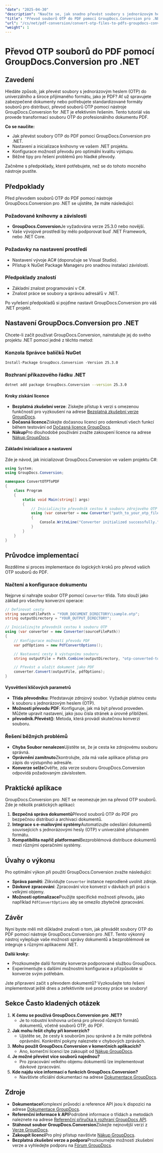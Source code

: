 ```yaml
---
"date": "2025-04-30"
"description": "Naučte se, jak snadno převést soubory s jednorázovým heslem (OTP) do PDF pomocí nástroje GroupDocs.Conversion pro .NET. Tato komplexní příručka zahrnuje nastavení, možnosti převodu a tipy pro řešení problémů."
"title": "Převod souborů OTP do PDF pomocí GroupDocs.Conversion pro .NET - Průvodce bezproblémovou konverzí"
"url": "/cs/net/pdf-conversion/convert-otp-files-to-pdfs-groupdocs-conversion-net/"
"weight": 1
---
```


# Převod OTP souborů do PDF pomocí GroupDocs.Conversion pro .NET

## Zavedení

Hledáte způsob, jak převést soubory s jednorázovým heslem (OTP) do univerzálního a široce přijímaného formátu, jako je PDF? Ať už spravujete zabezpečené dokumenty nebo potřebujete standardizované formáty souborů pro distribuci, převod souborů OTP pomocí nástroje GroupDocs.Conversion for .NET je efektivním řešením. Tento tutoriál vás provede transformací souboru OTP do profesionálního dokumentu PDF.

**Co se naučíte:**
- Jak převést soubory OTP do PDF pomocí GroupDocs.Conversion pro .NET.
- Nastavení a inicializace knihovny ve vašem .NET projektu.
- Konfigurace možností převodu pro optimální kvalitu výstupu.
- Běžné tipy pro řešení problémů pro hladké převody.

Začněme s předpoklady, které potřebujete, než se do tohoto mocného nástroje pustíte.

## Předpoklady

Před převodem souborů OTP do PDF pomocí nástroje GroupDocs.Conversion pro .NET se ujistěte, že máte následující:

### Požadované knihovny a závislosti
- **GroupDocs.Conversion**Je vyžadována verze 25.3.0 nebo novější.
- Vaše vývojové prostředí by mělo podporovat buď .NET Framework, nebo .NET Core.

### Požadavky na nastavení prostředí
- Nastavení vývoje AC# (doporučuje se Visual Studio).
- Přístup k NuGet Package Manageru pro snadnou instalaci závislostí.

### Předpoklady znalostí
- Základní znalost programování v C#.
- Znalost práce se soubory a správou adresářů v .NET.

Po vyřešení předpokladů si pojďme nastavit GroupDocs.Conversion pro váš .NET projekt.

## Nastavení GroupDocs.Conversion pro .NET

Chcete-li začít používat GroupDocs.Conversion, nainstalujte jej do svého projektu .NET pomocí jedné z těchto metod:

### Konzola Správce balíčků NuGet
```plaintext
Install-Package GroupDocs.Conversion -Version 25.3.0
```

### Rozhraní příkazového řádku .NET
```bash
dotnet add package GroupDocs.Conversion --version 25.3.0
```

#### Kroky získání licence
- **Bezplatná zkušební verze**: Získejte přístup k verzi s omezenou funkčností pro vyzkoušení na adrese [Bezplatná zkušební verze GroupDocs](https://releases.groupdocs.com/conversion/net/).
- **Dočasná licence**Získejte dočasnou licenci pro odemknutí všech funkcí během testování od [Dočasná licence GroupDocs](https://purchase.groupdocs.com/temporary-license/).
- **Nákup**Pro dlouhodobé používání zvažte zakoupení licence na adrese [Nákup GroupDocs](https://purchase.groupdocs.com/buy).

#### Základní inicializace a nastavení
Zde je návod, jak inicializovat GroupDocs.Conversion ve vašem projektu C#:

```csharp
using System;
using GroupDocs.Conversion;

namespace ConvertOTPToPDF
{
    class Program
    {
        static void Main(string[] args)
        {
            // Inicializujte převodník cestou k souboru zdrojového OTP
            using (var converter = new Converter("path_to_your_otp_file.otp"))
            {
                Console.WriteLine("Converter initialized successfully.");
            }
        }
    }
}
```

## Průvodce implementací

Rozdělme si proces implementace do logických kroků pro převod vašich OTP souborů do PDF.

### Načtení a konfigurace dokumentu
Nejprve si nahrajte soubor OTP pomocí `Converter` třída. Toto slouží jako základ pro všechny konverzní operace:

```csharp
// Definovat cesty
string sourceFilePath = "YOUR_DOCUMENT_DIRECTORY\\sample.otp";
string outputDirectory = "YOUR_OUTPUT_DIRECTORY";

// Inicializujte převodník cestou k souboru OTP
using (var converter = new Converter(sourceFilePath))
{
    // Konfigurace možností převodu PDF
    var pdfOptions = new PdfConvertOptions();

    // Nastavení cesty k výstupnímu souboru
    string outputFile = Path.Combine(outputDirectory, "otp-converted-to.pdf");

    // Převést a uložit dokument jako PDF
    converter.Convert(outputFile, pdfOptions);
}
```

#### Vysvětlení klíčových parametrů
- **Třída převodníku**: Představuje zdrojový soubor. Vyžaduje platnou cestu k souboru s jednorázovým heslem (OTP).
- **Možnosti převodu PDF**: Konfiguruje, jak má být převod proveden. Můžete upravit nastavení, jako jsou čísla stránek a úrovně přiblížení.
- **převodník.Převést()**: Metoda, která provádí skutečnou konverzi souboru.

### Řešení běžných problémů
- **Chyba Soubor nenalezen**Ujistěte se, že je cesta ke zdrojovému souboru správná.
- **Oprávnění zamítnuto**Zkontrolujte, zda má vaše aplikace přístup pro zápis do výstupního adresáře.
- **Konverze selže**Ověřte, zda verze souboru GroupDocs.Conversion odpovídá požadovaným závislostem.

## Praktické aplikace
GroupDocs.Conversion pro .NET se neomezuje jen na převod OTP souborů. Zde je několik praktických aplikací:
1. **Bezpečná správa dokumentů**Převod souborů OTP do PDF pro bezpečnou distribuci a archivaci dokumentů.
2. **Integrace s e-mailovými systémy**Automatizujte odesílání dokumentů souvisejících s jednorázovými hesly (OTP) v univerzálně přístupném formátu.
3. **Kompatibilita napříč platformami**Bezproblémová distribuce dokumentů mezi různými operačními systémy.

## Úvahy o výkonu
Pro optimální výkon při použití GroupDocs.Conversion zvažte následující:
- **Správa paměti**: Zlikvidujte `Converter` instance neprodleně uvolnit zdroje.
- **Dávkové zpracování**: Zpracování více konverzí v dávkách při práci s velkými objemy.
- **Možnosti optimalizace**Použijte specifické možnosti převodu, jako například `PdfConvertOptions` aby se omezilo zbytečné zpracování.

## Závěr
Nyní byste měli mít důkladné znalosti o tom, jak převádět soubory OTP do PDF pomocí nástroje GroupDocs.Conversion pro .NET. Tento výkonný nástroj vylepšuje vaše možnosti správy dokumentů a bezproblémově se integruje s různými aplikacemi .NET.

**Další kroky:**
- Prozkoumejte další formáty konverze podporované službou GroupDocs.
- Experimentujte s dalšími možnostmi konfigurace a přizpůsobte si konverze svým potřebám.

Jste připraveni začít s převodem dokumentů? Vyzkoušejte toto řešení implementovat ještě dnes a zefektivnite své procesy práce se soubory!

## Sekce Často kladených otázek
1. **K čemu se používá GroupDocs.Conversion pro .NET?**
   - Je to robustní knihovna určená pro převod různých formátů dokumentů, včetně souborů OTP, do PDF.
2. **Jak mohu řešit chyby při konverzích?**
   - Ujistěte se, že cesty k souborům jsou správné a že máte potřebná oprávnění. Konkrétní pokyny naleznete v chybových zprávách.
3. **Mohu použít GroupDocs.Conversion v komerčních aplikacích?**
   - Ano, komerční licenci lze zakoupit od [Nákup GroupDocs](https://purchase.groupdocs.com/buy).
4. **Je možné převést více souborů najednou?**
   - Pro zpracování velkého objemu dokumentů lze implementovat dávkové zpracování.
5. **Kde najdu více informací o funkcích GroupDocs.Conversion?**
   - Navštivte oficiální dokumentaci na adrese [Dokumentace GroupDocs](https://docs.groupdocs.com/conversion/net/).

## Zdroje
- **Dokumentace**Komplexní průvodci a reference API jsou k dispozici na adrese [Dokumentace GroupDocs](https://docs.groupdocs.com/conversion/net/).
- **Referenční informace k API**Podrobné informace o třídách a metodách naleznete na adrese [Referenční příručka k rozhraní GroupDocs API](https://reference.groupdocs.com/conversion/net/).
- **Stáhnout soubor GroupDocs.Conversion**Získejte nejnovější verzi z [Verze GroupDocs](https://releases.groupdocs.com/conversion/net/).
- **Zakoupit licenci**Pro plný přístup navštivte [Nákup GroupDocs](https://purchase.groupdocs.com/buy).
- **Bezplatná zkušební verze a podpora**Prozkoumejte možnosti zkušební verze a vyhledejte podporu na [Fórum GroupDocs](https://forum.groupdocs.com/c/conversion/10).